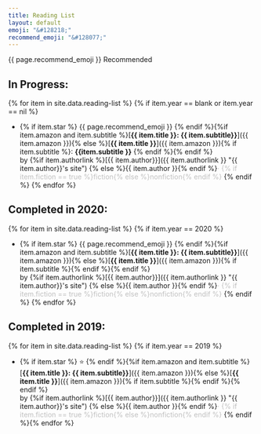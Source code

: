 ```yaml
---
title: Reading List
layout: default
emoji: "&#128218;"
recommend_emoji: "&#128077;"
---
```

<span>{{ page.recommend_emoji }} </span>Recommended
## In Progress:
{% for item in site.data.reading-list %}
{% if item.year == blank or item.year == nil %}
- {% if item.star %} <span>{{ page.recommend_emoji }}</span> {% endif %}{%if item.amazon and item.subtitle %}[**{{ item.title }}: {{ item.subtitle}}**]({{ item.amazon }}){% else %}[**{{ item.title }}**]({{ item.amazon }}){% if item.subtitle %}: **{{item.subtitle }}** {% endif %}{% endif %}<br>
  by {%if item.authorlink %}[{{ item.author}}]({{ item.authorlink }} "{{ item.author}}'s site")
  {% else %}{{ item.author }}{% endif %}<span style="color:silver">&middot; {% if item.fiction == true %}fiction{% else %}nonfiction{% endif %}</span>
{% endif %}
{% endfor %}
## Completed in 2020:
{% for item in site.data.reading-list %}
  {% if item.year == 2020 %}
  - {% if item.star %} <span>{{ page.recommend_emoji }}</span> {% endif %}{%if item.amazon and item.subtitle %}[**{{ item.title }}: {{ item.subtitle}}**]({{ item.amazon }}){% else %}[**{{ item.title }}**]({{ item.amazon }}){% if item.subtitle %}{% endif %}{% endif %}<br>
    by {%if item.authorlink %}[{{ item.author}}]({{ item.authorlink }} "{{ item.author}}'s site")
    {% else %}{{ item.author }}{% endif %}<span style="color:silver">&middot; {% if item.fiction == true %}fiction{% else %}nonfiction{% endif %}</span>
  {% endif %}
{% endfor %}
## Completed in 2019:
{% for item in site.data.reading-list %}
  {% if item.year == 2019 %}
  - {% if item.star %} <span>&#11088;</span> {% endif %}{%if item.amazon and item.subtitle %}[**{{ item.title }}: {{ item.subtitle}}**]({{ item.amazon }}){% else %}[**{{ item.title }}**]({{ item.amazon }}){% if item.subtitle %}{% endif %}{% endif %}<br>
    by {%if item.authorlink %}[{{ item.author}}]({{ item.authorlink }} "{{ item.author}}'s site")
    {% else %}{{ item.author }}{% endif %}<span style="color:silver">&middot; {% if item.fiction == true %}fiction{% else %}nonfiction{% endif %}</span>
  {% endif %}{% endfor %}
